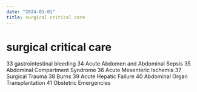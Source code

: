 ```yaml
---
date: "2024-01-01"
title: surgical critical care
---
```


# surgical critical care


33 gastrointestinal bleeding
34 Acute Abdomen and Abdominal Sepsis
35 Abdominal Compartment Syndrome
36 Acute Mesenteric Ischemia
37 Surgical Trauma
38 Burns
39 Acute Hepatic Failure
40 Abdominal Organ Transplantation
41 Obstetric Emergencies
